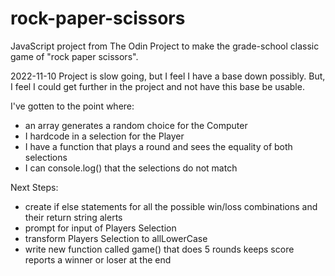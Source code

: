 # rock-paper-scissors
 JavaScript project from The Odin Project to make the grade-school classic game of "rock paper scissors".


2022-11-10
Project is slow going, but I feel I have a base down possibly. But, I feel I could get further in the project and not have this base be usable.

I've gotten to the point where:
- an array generates a random choice for the Computer
- I hardcode in a selection for the Player
- I have a function that plays a round and sees the equality of both selections
- I can console.log() that the selections do not match

Next Steps:
- create if else statements for all the possible win/loss combinations and their return string alerts
- prompt for input of Players Selection
- transform Players Selection to allLowerCase
- write new function called game() that does 5 rounds
keeps score
reports a winner or loser at the end